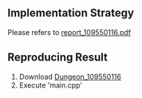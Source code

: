 ## Implementation Strategy
Please refers to [report_109550116.pdf](https://github.com/jerrychild999922/NYCU_2021_OOP/blob/main/Dungeon/report_109550116.pdf)

## Reproducing Result
1. Download [Dungeon_109550116](https://github.com/jerrychild999922/NYCU_2021_OOP/tree/main/Dungeon/Dungeon_109550116)
2. Execute 'main.cpp'
